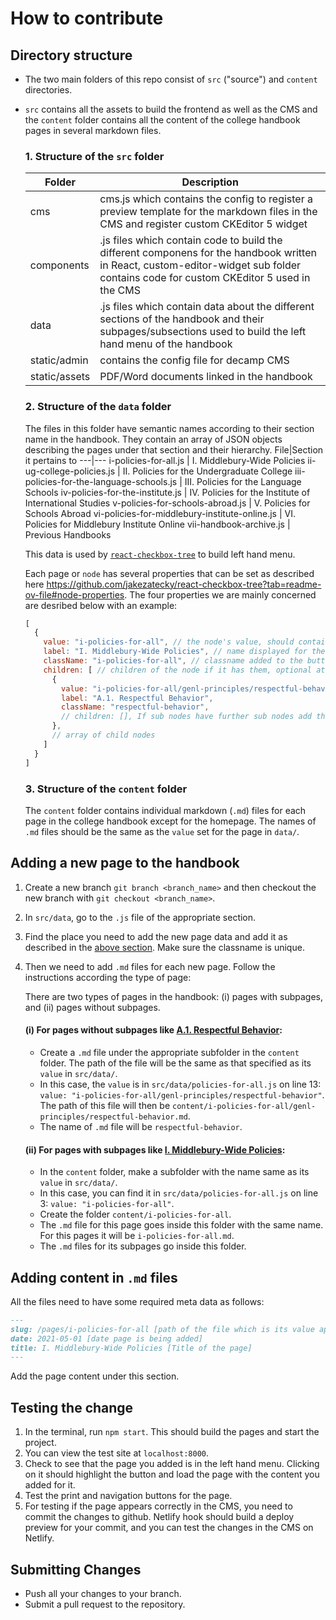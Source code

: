 # How to contribute

## Directory structure

- The two main folders of this repo consist of `src` ("source") and `content` directories.
- `src` contains all the assets to build the frontend as well as the CMS and the `content` folder contains all the content of the college handbook pages in several markdown files.

  ### 1. Structure of the `src` folder
  Folder|Description
  ---|---
  cms | cms.js which contains the config to register a preview template for the markdown files in the CMS and register custom CKEditor 5 widget
  components | .js files which contain code to build the different componens for the handbook written in React, custom-editor-widget sub folder contains code for custom CKEditor 5 used in the CMS
  data | .js files which contain data about the different sections of the handbook and their subpages/subsections used to build the left hand menu of the handbook 
  static/admin | contains the config file for decamp CMS
  static/assets | PDF/Word documents linked in the handbook 


  ### 2. Structure of the `data` folder
  The files in this folder have semantic names according to their section name in the handbook. They contain an array of JSON objects describing the pages under that section and their hierarchy. 
  File|Section it pertains to
  ---|---
  i-policies-for-all.js | I. Middlebury-Wide Policies
  ii-ug-college-policies.js | II. Policies for the Undergraduate College
  iii-policies-for-the-language-schools.js | III. Policies for the Language Schools
  iv-policies-for-the-institute.js | IV. Policies for the Institute of International Studies
  v-policies-for-schools-abroad.js | V. Policies for Schools Abroad
  vi-policies-for-middlebury-institute-online.js | VI. Policies for Middlebury Institute Online
  vii-handbook-archive.js | Previous Handbooks

  This data is used by [`react-checkbox-tree`](https://github.com/jakezatecky/react-checkbox-tree?tab=readme-ov-file#node-properties) to build left hand menu.

  Each page or `node` has several properties that can be set as described here https://github.com/jakezatecky/react-checkbox-tree?tab=readme-ov-file#node-properties. 
  The four properties we are mainly concerned are desribed below with an example:
  ```js
  [
    {
      value: "i-policies-for-all", // the node's value, should contain path to the node
      label: "I. Middlebury-Wide Policies", // name displayed for the node in the menu
      className: "i-policies-for-all", // classname added to the button in the menu to allow adding css for button hover and focus states
      children: [ // children of the node if it has them, optional attributt
        {
          value: "i-policies-for-all/genl-principles/respectful-behavior",
          label: "A.1. Respectful Behavior",
          className: "respectful-behavior",
          // children: [], If sub nodes have further sub nodes add the children attribute here
        },
        // array of child nodes
      ]
    }
  ]
  ```

  ### 3. Structure of the `content` folder
  The `content` folder contains individual markdown (`.md`) files for each page in the college handbook except for the homepage. The names of `.md` files should be the same as the `value` set for the page in `data/`.

## Adding a new page to the handbook

1. Create a new branch `git branch <branch_name>` and then checkout the new branch with `git checkout <branch_name>`.
2. In `src/data`, go to the `.js` file of the appropriate section.
3. Find the place you need to add the new page data and add it as described in the [above section](#2-structure-of-the-data-folder). Make sure the classname is unique.
4. Then we need to add `.md` files for each new page. Follow the instructions according the type of page:

   There are two types of pages in the handbook: (i) pages with subpages, and (ii) pages without subpages.

   #### (i) For pages without subpages like [A.1. Respectful Behavior](https://handbook.middlebury.edu/pages/i-policies-for-all/genl-principles/respectful-behavior/): 
    * Create a `.md` file under the appropriate subfolder in the `content` folder. The path of the file will be the same as that specified as its `value` in `src/data/`.
    * In this case, the `value` is in `src/data/policies-for-all.js` on line 13: `value: "i-policies-for-all/genl-principles/respectful-behavior"`. The path of this file will then be `content/i-policies-for-all/genl-principles/respectful-behavior.md`.
    * The name of `.md` file will be `respectful-behavior`.
  
   #### (ii) For pages with subpages like [I. Middlebury-Wide Policies](https://handbook.middlebury.edu/pages/i-policies-for-all/):
    * In the `content` folder, make a subfolder with the name same as its `value` in `src/data/`.
    * In this case, you can find it in `src/data/policies-for-all.js` on line 3: `value: "i-policies-for-all"`.
    * Create the folder `content/i-policies-for-all`. 
    * The `.md` file for this page goes inside this folder with the same name. For this pages it will be `i-policies-for-all.md`.
    * The `.md` files for its subpages go inside this folder.

## Adding content in `.md` files
All the files need to have some required meta data as follows:
```md
---
slug: /pages/i-policies-for-all [path of the file which is its value appended with /pages/]
date: 2021-05-01 [date page is being added]
title: I. Middlebury-Wide Policies [Title of the page]
---
```
Add the page content under this section. 

## Testing the change
1. In the terminal, run `npm start`. This should build the pages and start the project.
2. You can view the test site at `localhost:8000`.
3. Check to see that the page you added is in the left hand menu. Clicking on it should highlight the button and load the page with the content you added for it.
4. Test the print and navigation buttons for the page.
5. For testing if the page appears correctly in the CMS, you need to commit the changes to github. Netlify hook should build a deploy preview for your commit, and you can test the changes in the CMS on Netlify.

## Submitting Changes

* Push all your changes to your branch.
* Submit a pull request to the repository.

